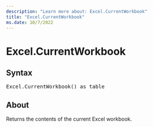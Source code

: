 ```yaml
---
description: "Learn more about: Excel.CurrentWorkbook"
title: "Excel.CurrentWorkbook"
ms.date: 10/7/2022
---
```

# Excel.CurrentWorkbook

## Syntax

<pre>
Excel.CurrentWorkbook() as table
</pre>

## About

Returns the contents of the current Excel workbook.
